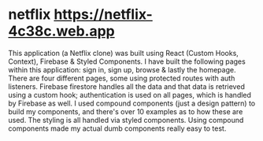 # netflix https://netflix-4c38c.web.app
This application (a Netflix clone) was built using React (Custom Hooks, Context), Firebase &amp; Styled Components. I have built the following pages within this application: sign in, sign up, browse &amp; lastly the homepage. There are four different pages, some using protected routes with auth listeners. Firebase firestore handles all the data and that data is retrieved using a custom hook; authentication is used on all pages, which is handled by Firebase as well.  I used compound components (just a design pattern) to build my components, and there's over 10 examples as to how these are used. The styling is all handled via styled components. Using compound components made my actual dumb components really easy to test.



